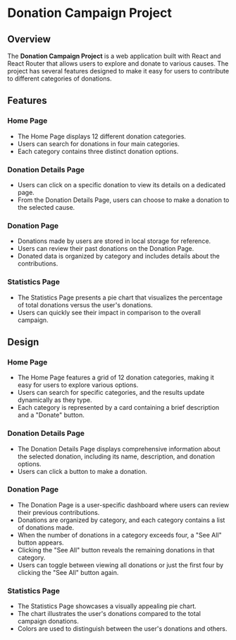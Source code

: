 # Donation Campaign Project

## Overview

The **Donation Campaign Project** is a web application built with React and React Router that allows users to explore and donate to various causes. The project has several features designed to make it easy for users to contribute to different categories of donations.

## Features

### Home Page

- The Home Page displays 12 different donation categories.
- Users can search for donations in four main categories.
- Each category contains three distinct donation options.

### Donation Details Page

- Users can click on a specific donation to view its details on a dedicated page.
- From the Donation Details Page, users can choose to make a donation to the selected cause.

### Donation Page

- Donations made by users are stored in local storage for reference.
- Users can review their past donations on the Donation Page.
- Donated data is organized by category and includes details about the contributions.

### Statistics Page

- The Statistics Page presents a pie chart that visualizes the percentage of total donations versus the user's donations.
- Users can quickly see their impact in comparison to the overall campaign.

## Design

### Home Page

- The Home Page features a grid of 12 donation categories, making it easy for users to explore various options.
- Users can search for specific categories, and the results update dynamically as they type.
- Each category is represented by a card containing a brief description and a "Donate" button.

### Donation Details Page

- The Donation Details Page displays comprehensive information about the selected donation, including its name, description, and donation options.
- Users can click a button to make a donation.

### Donation Page

- The Donation Page is a user-specific dashboard where users can review their previous contributions.
- Donations are organized by category, and each category contains a list of donations made.
- When the number of donations in a category exceeds four, a "See All" button appears.
- Clicking the "See All" button reveals the remaining donations in that category.
- Users can toggle between viewing all donations or just the first four by clicking the "See All" button again.

### Statistics Page

- The Statistics Page showcases a visually appealing pie chart.
- The chart illustrates the user's donations compared to the total campaign donations.
- Colors are used to distinguish between the user's donations and others.

